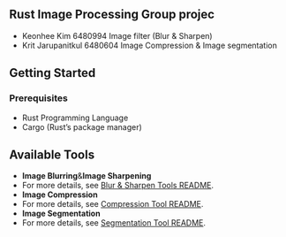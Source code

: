 ## Rust Image Processing Group projec
  - Keonhee Kim 6480994 Image filter (Blur & Sharpen)
  - Krit Jarupanitkul 6480604 Image Compression & Image segmentation

## Getting Started

### Prerequisites

- Rust Programming Language
- Cargo (Rust’s package manager)

## Available Tools

- **Image Blurring**&**Image Sharpening**
- For more details, see [Blur & Sharpen Tools README](image_filtering).
- **Image Compression**
- For more details, see [Compression Tool README](image_compressor).
- **Image Segmentation**
- For more details, see [Segmentation Tool README](image_segmentation).

